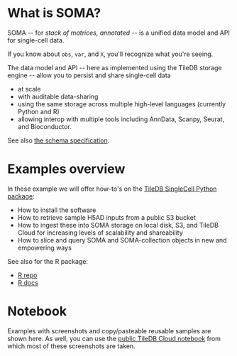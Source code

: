 # What is SOMA?

SOMA -- for _stack of matrices, annotated_ -- is a unified data model and API for single-cell data.

If you know about `obs`, `var`, and `X`, you'll recognize what you're seeing.

The data model and API -- here as implemented using the TileDB storage engine -- allow you to persist and share single-cell data

* at scale
* with auditable data-sharing
* using the same storage across multiple high-level languages (currently Python and R)
* allowing interop with multiple tools including AnnData, Scanpy, Seurat, and Bioconductor.

See also [the schema specification](https://github.com/single-cell-data/SOMA/blob/main/README.md).

# Examples overview

In these example we will offer how-to's on the [TileDB SingleCell Python package](https://github.com/single-cell-data/TileDB-SingleCell/tree/main/apis/python):

* How to install the software
* How to retrieve sample H5AD inputs from a public S3 bucket
* How to ingest these into SOMA storage on local disk, S3, and TileDB Cloud for increasing levels of scalability and shareability
* How to slice and query SOMA and SOMA-collection objects in new and empowering ways

See also for the R package:

* [R repo](https://github.com/TileDB-Inc/tiledbsc)
* [R docs](https://tiledb-inc.github.io/tiledbsc)

# Notebook

Examples with screenshots and copy/pasteable reusable samples are shown here. As well, you can use
the [public TileDB Cloud notebook](https://cloud.tiledb.com/notebooks/details/johnkerl-tiledb/33c4fe81-d15f-43cd-a588-5c277cf70cb6/preview) from which most of these screenshots are taken.
